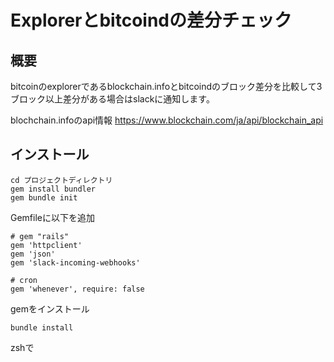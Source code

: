 # Explorerとbitcoindの差分チェック

## 概要
bitcoinのexplorerであるblockchain.infoとbitcoindのブロック差分を比較して3ブロック以上差分がある場合はslackに通知します。

blochchain.infoのapi情報
https://www.blockchain.com/ja/api/blockchain_api

## インストール

```
cd プロジェクトディレクトリ
gem install bundler
gem bundle init
```
Gemfileに以下を追加
```
# gem "rails"
gem 'httpclient'
gem 'json'
gem 'slack-incoming-webhooks'

# cron
gem 'whenever', require: false
```
gemをインストール
```
bundle install
```
zshで
